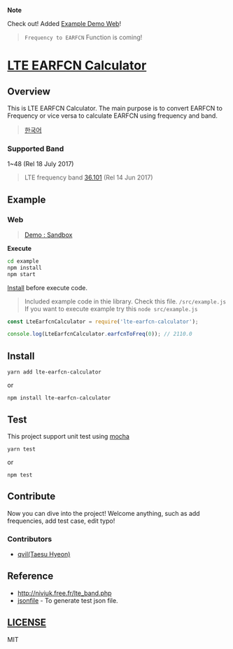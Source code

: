 **Note**

Check out! Added [Example Demo Web](#web)!
>`Frequency to EARFCN` Function is coming!

# [LTE EARFCN Calculator](https://github.com/qvil/lte-earfcn-calculator)

## Overview
This is LTE EARFCN Calculator. The main purpose is to convert EARFCN to Frequency or vice versa to calculate EARFCN using frequency and band.
>[한국어](/README_ko.md)

### Supported Band
1~48 (Rel 18 July 2017)
>LTE frequency band [36.101](http://www.3gpp.org/DynaReport/36101-CRs.htm) (Rel 14 Jun 2017)

## Example

### Web
>[Demo : Sandbox](https://codesandbox.io/s/github/qvil/lte-earfcn-calculator/tree/master/example)

**Execute**
```sh
cd example
npm install
npm start
```

[Install](#Install) before execute code.

>Included example code in thie library. Check this file. `/src/example.js` If you want to execute example try this `node src/example.js`

```js
const LteEarfcnCalculator = require('lte-earfcn-calculator');

console.log(LteEarfcnCalculator.earfcnToFreq(0)); // 2110.0
```

## Install
```
yarn add lte-earfcn-calculator
```
or
```
npm install lte-earfcn-calculator
```

## Test
This project support unit test using [mocha](https://mochajs.org)

```
yarn test
```
or
```
npm test
```

## Contribute
Now you can dive into the project! Welcome anything, such as add frequencies, add test case, edit typo!

### Contributors
- [qvil(Taesu Hyeon)](https://github.com/qvil)

## Reference
- <http://niviuk.free.fr/lte_band.php>
- [jsonfile](https://www.npmjs.com/package/jsonfile) - To generate test json file.

## [LICENSE](https://github.com/qvil/lte-earfcn-calculator/blob/master/LICENSE)
MIT